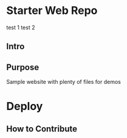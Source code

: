 # Starter Web Repo

test 1 test 2

## Intro

## Purpose

Sample website with plenty of files for demos

# Deploy

## How to Contribute